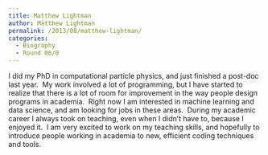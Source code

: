 ```yaml
---
title: Matthew Lightman
author: Matthew Lightman
permalink: /2013/08/matthew-lightman/
categories:
  - Biography
  - Round 06/0
---
```

I did my PhD in computational particle physics, and just finished a post-doc last year.  My work involved a lot of programming, but I have started to realize that there is a lot of room for improvement in the way people design programs in academia.  Right now I am interested in machine learning and data science, and am looking for jobs in these areas.  During my academic career I always took on teaching, even when I didn&#8217;t have to, because I enjoyed it.  I am very excited to work on my teaching skills, and hopefully to introduce people working in academia to new, efficient coding techniques and tools.
